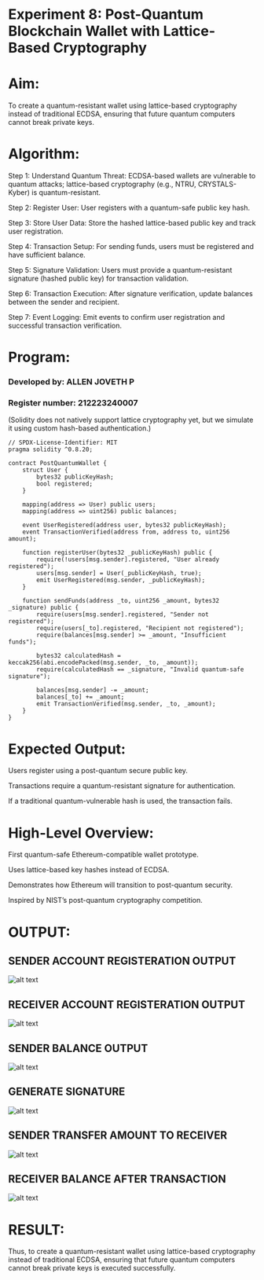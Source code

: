 # Experiment 8: Post-Quantum Blockchain Wallet with Lattice-Based Cryptography

# Aim:

To create a quantum-resistant wallet using lattice-based cryptography instead of traditional ECDSA, ensuring that future quantum computers cannot break private keys.

# Algorithm:

Step 1: Understand Quantum Threat: ECDSA-based wallets are vulnerable to quantum attacks; lattice-based cryptography (e.g., NTRU, CRYSTALS-Kyber) is quantum-resistant.

Step 2: Register User: User registers with a quantum-safe public key hash.

Step 3: Store User Data: Store the hashed lattice-based public key and track user registration.

Step 4: Transaction Setup: For sending funds, users must be registered and have sufficient balance.

Step 5: Signature Validation: Users must provide a quantum-resistant signature (hashed public key) for transaction validation.

Step 6: Transaction Execution: After signature verification, update balances between the sender and recipient.

Step 7: Event Logging: Emit events to confirm user registration and successful transaction verification.


# Program:

### Developed by: ALLEN JOVETH P
### Register number: 212223240007

(Solidity does not natively support lattice cryptography yet, but we simulate it using custom hash-based authentication.)
```
// SPDX-License-Identifier: MIT
pragma solidity ^0.8.20;

contract PostQuantumWallet {
    struct User {
        bytes32 publicKeyHash;
        bool registered;
    }

    mapping(address => User) public users;
    mapping(address => uint256) public balances;

    event UserRegistered(address user, bytes32 publicKeyHash);
    event TransactionVerified(address from, address to, uint256 amount);

    function registerUser(bytes32 _publicKeyHash) public {
        require(!users[msg.sender].registered, "User already registered");
        users[msg.sender] = User(_publicKeyHash, true);
        emit UserRegistered(msg.sender, _publicKeyHash);
    }

    function sendFunds(address _to, uint256 _amount, bytes32 _signature) public {
        require(users[msg.sender].registered, "Sender not registered");
        require(users[_to].registered, "Recipient not registered");
        require(balances[msg.sender] >= _amount, "Insufficient funds");

        bytes32 calculatedHash = keccak256(abi.encodePacked(msg.sender, _to, _amount));
        require(calculatedHash == _signature, "Invalid quantum-safe signature");

        balances[msg.sender] -= _amount;
        balances[_to] += _amount;
        emit TransactionVerified(msg.sender, _to, _amount);
    }
}
```

# Expected Output:

Users register using a post-quantum secure public key.


Transactions require a quantum-resistant signature for authentication.


If a traditional quantum-vulnerable hash is used, the transaction fails.


# High-Level Overview:

First quantum-safe Ethereum-compatible wallet prototype.


Uses lattice-based key hashes instead of ECDSA.


Demonstrates how Ethereum will transition to post-quantum security.


Inspired by NIST’s post-quantum cryptography competition.

# OUTPUT:

## SENDER ACCOUNT REGISTERATION OUTPUT
![alt text](8.1.png)

## RECEIVER ACCOUNT REGISTERATION OUTPUT
![alt text](8.2.png)

## SENDER BALANCE OUTPUT
![alt text](8.3.png)

## GENERATE SIGNATURE
![alt text](8.4.png)

## SENDER TRANSFER AMOUNT TO RECEIVER
![alt text](8.5.png)

## RECEIVER BALANCE AFTER TRANSACTION
![alt text](8.6.png)

# RESULT: 

Thus, to create a quantum-resistant wallet using lattice-based cryptography instead of traditional ECDSA, ensuring that future quantum computers cannot break private keys is executed successfully.
